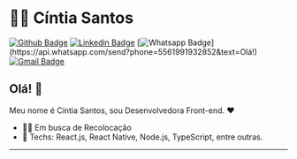 # :man_technologist: Cíntia Santos

[![Github Badge](https://img.shields.io/badge/-Github-000?style=flat-square&logo=Github&logoColor=white&link=https://github.com/CintiaBTS)](https://github.com/CintiaBTS)
[![Linkedin Badge](https://img.shields.io/badge/-LinkedIn-blue?style=flat-square&logo=Linkedin&logoColor=white&link=https://www.linkedin.com/in/cintiaweb/)](https://www.linkedin.com/in/cintiaweb/)
[![Whatsapp Badge](https://img.shields.io/badge/-Whatsapp-4CA143?style=flat-square&labelColor=4CA143&logo=whatsapp&logoColor=white&link=https://api.whatsapp.com/send?phone=5561991932852&text=Olá!)](https://api.whatsapp.com/send?phone=5561991932852&text=Olá!)
[![Gmail Badge](https://img.shields.io/badge/-Gmail-c14438?style=flat-square&logo=Gmail&logoColor=white&link=mailto:cintia.webdesigner@gmail.com)](mailto:cintia.webdesigner@gmail.com)

## Olá! 👋

Meu nome é Cíntia Santos, sou Desenvolvedora Front-end. :heart:

- :office_worker: Em busca de Recolocação
- :blue_heart: Techs: React.js, React Native, Node.js, TypeScript, entre outras.

---
